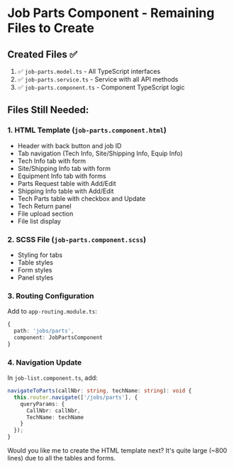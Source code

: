 # Job Parts Component - Remaining Files to Create

## Created Files ✅
1. ✅ `job-parts.model.ts` - All TypeScript interfaces
2. ✅ `job-parts.service.ts` - Service with all API methods
3. ✅ `job-parts.component.ts` - Component TypeScript logic

## Files Still Needed:

### 1. HTML Template (`job-parts.component.html`)
- Header with back button and job ID
- Tab navigation (Tech Info, Site/Shipping Info, Equip Info)
- Tech Info tab with form
- Site/Shipping Info tab with form
- Equipment Info tab with forms
- Parts Request table with Add/Edit
- Shipping Info table with Add/Edit
- Tech Parts table with checkbox and Update
- Tech Return panel
- File upload section
- File list display

### 2. SCSS File (`job-parts.component.scss`)
- Styling for tabs
- Table styles
- Form styles  
- Panel styles

### 3. Routing Configuration
Add to `app-routing.module.ts`:
```typescript
{
  path: 'jobs/parts',
  component: JobPartsComponent
}
```

### 4. Navigation Update
In `job-list.component.ts`, add:
```typescript
navigateToParts(callNbr: string, techName: string): void {
  this.router.navigate(['/jobs/parts'], {
    queryParams: {
      CallNbr: callNbr,
      TechName: techName
    }
  });
}
```

Would you like me to create the HTML template next? It's quite large (~800 lines) due to all the tables and forms.
